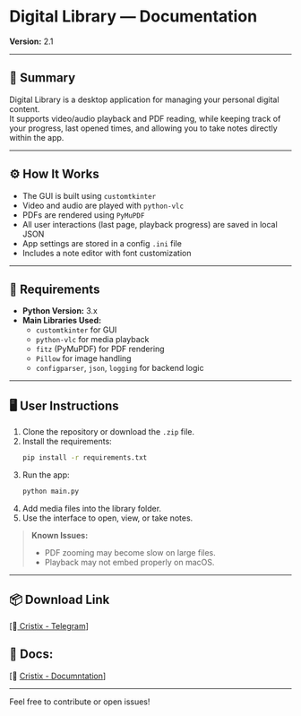 # Digital Library — Documentation  
**Version:** 2.1  

---

## 🧠 Summary  
Digital Library is a desktop application for managing your personal digital content.  
It supports video/audio playback and PDF reading, while keeping track of your progress, last opened times, and allowing you to take notes directly within the app.

---

## ⚙️ How It Works  
- The GUI is built using `customtkinter`  
- Video and audio are played with `python-vlc`  
- PDFs are rendered using `PyMuPDF`  
- All user interactions (last page, playback progress) are saved in local JSON  
- App settings are stored in a config `.ini` file  
- Includes a note editor with font customization

---

## 💾 Requirements  

- **Python Version:** 3.x  
- **Main Libraries Used:**  
  - `customtkinter` for GUI  
  - `python-vlc` for media playback  
  - `fitz` (PyMuPDF) for PDF rendering  
  - `Pillow` for image handling  
  - `configparser`, `json`, `logging` for backend logic  

---

## 🖥️ User Instructions  

1. Clone the repository or download the `.zip` file.  
2. Install the requirements:  
   ```bash
   pip install -r requirements.txt
   ```  
3. Run the app:  
   ```bash
   python main.py
   ```  
4. Add media files into the library folder.  
5. Use the interface to open, view, or take notes.

> **Known Issues:**  
> - PDF zooming may become slow on large files.  
> - Playback may not embed properly on macOS.

---

## 📦 Download Link  
[🔗[ Cristix - Telegram](https://t.me/+Of5GxLmyg7Q1MzE0)]  

## 📘 Docs:  
[🔗 [Cristix - Documntation](https://www.notion.so/Cristix-1d3489fdc65e8064a5f4ff6df8394baa)]  

---

Feel free to contribute or open issues!
